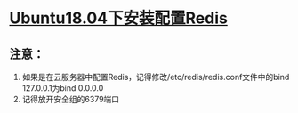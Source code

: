 # [Ubuntu18.04下安装配置Redis](https://www.cnblogs.com/dylancao/p/12268042.html)

## 注意：

1. 如果是在云服务器中配置Redis，记得修改/etc/redis/redis.conf文件中的bind 127.0.0.1为bind 0.0.0.0
2. 记得放开安全组的6379端口
